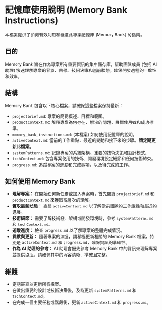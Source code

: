 # 記憶庫使用說明 (Memory Bank Instructions)

本檔案提供了如何有效利用和維護此專案記憶庫 (Memory Bank) 的指南。

## 目的
Memory Bank 旨在作為專案所有重要資訊的集中儲存庫，幫助團隊成員 (包括 AI 助理) 快速理解專案的背景、目標、技術決策和當前狀態，確保開發過程的一致性和效率。

## 結構
Memory Bank 包含以下核心檔案，請確保這些檔案保持最新：

- `projectbrief.md`: 專案的簡要概述、目標和範圍。
- `productContext.md`: 解釋專案為何存在、解決的問題、目標使用者和成功標準。
- `memory_bank_instructions.md`: (本檔案) 如何使用記憶庫的說明。
- `activeContext.md`: 當前的工作重點、最近的變動和接下來的步驟。**請定期更新此檔案。**
- `systemPatterns.md`: 記錄專案的系統架構、重要的技術決策和設計模式。
- `techContext.md`: 包含專案使用的技術、開發環境設定細節和任何技術約束。
- `progress.md`: 追蹤專案的進度和完成事項，以及待完成的工作。

## 如何使用 Memory Bank
- **理解專案：** 在開始任何新任務或加入專案時，首先閱讀 `projectbrief.md` 和 `productContext.md` 來獲取高層次的理解。
- **獲取最新狀態：** 查閱 `activeContext.md` 以了解當前團隊的工作重點和最近的進展。
- **技術細節：** 需要了解技術棧、架構或開發環境時，參考 `systemPatterns.md` 和 `techContext.md`。
- **追蹤進度：** 檢查 `progress.md` 以了解專案的整體完成情況。
- **貢獻與更新：** 隨著專案的演進，請積極更新相關的 Memory Bank 檔案，特別是 `activeContext.md` 和 `progress.md`，確保資訊的準確性。
- **作為 AI 助理的參考：** AI 助理會優先參考 Memory Bank 中的資訊來理解專案並提供協助。請確保其中的內容清晰、準確且完整。

## 維護
- 定期審查並更新所有檔案。
- 在做出重要的設計或技術決策後，及時更新 `systemPatterns.md` 和 `techContext.md`。
- 在完成一個主要任務或階段後，更新 `activeContext.md` 和 `progress.md`。 